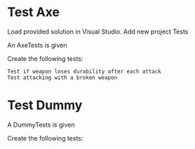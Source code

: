 # Test Axe

Load provided solution in Visual Studio. Add new project Tests

An AxeTests is given

Create the following tests:

	Test if weapon loses durability after each attack
    Test attacking with a broken weapon

# Test Dummy

A DummyTests is given

Create the following tests:
